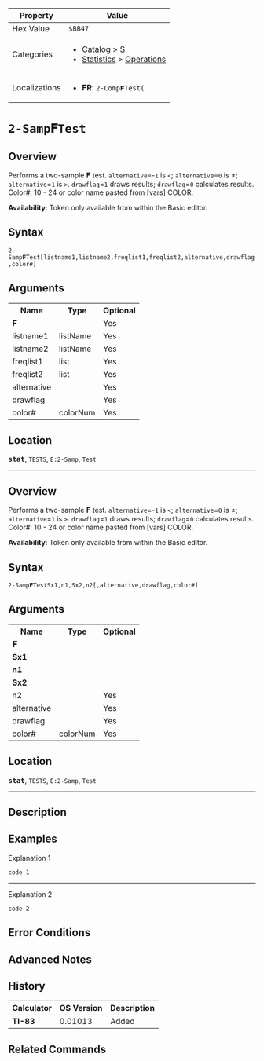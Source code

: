 | Property      | Value |
|---------------|-------|
| Hex Value     | `$BB47`|
| Categories    | <ul><li>[Catalog](<../categories/Catalog.md>) > [S](<../categories/Catalog.md#S>)</li><li>[Statistics](<../categories/Statistics.md>) > [Operations](<../categories/Statistics.md#Operations>)</li></ul> |
| Localizations | <ul><li><b>FR</b>: `2-Comp𝐅Test( `</li></ul> |

# `2-Samp𝐅Test `

## Overview
Performs a two-sample 𝐅 test. `alternative`=-`1` is `<`; `alternative`=`0` is ≠; `alternative`=`1` is `>`. `drawflag`=`1` draws results; `drawflag`=`0` calculates results.
Color#: 10 - 24 or color name pasted from [vars] COLOR.


<b>Availability</b>: Token only available from within the Basic editor.

## Syntax
`2-Samp𝐅Test[listname1,listname2,freqlist1,freqlist2,alternative,drawflag,color#]`

## Arguments
<table>
<tr><th>Name</th><th>Type</th><th>Optional</th></tr>

<tr><td>𝐅</td><td></td><td>Yes</td></tr>

<tr><td>listname1</td><td>listName</td><td>Yes</td></tr>

<tr><td>listname2</td><td>listName</td><td>Yes</td></tr>

<tr><td>freqlist1</td><td>list</td><td>Yes</td></tr>

<tr><td>freqlist2</td><td>list</td><td>Yes</td></tr>

<tr><td>alternative</td><td></td><td>Yes</td></tr>

<tr><td>drawflag</td><td></td><td>Yes</td></tr>

<tr><td>color#</td><td>colorNum</td><td>Yes</td></tr>

</table>

## Location
<tt><kbd><b>stat</b></kbd></tt>, `TESTS`, `E:2-Samp`, `Test`
<hr>

## Overview
Performs a two-sample 𝐅 test. `alternative`=-`1` is `<`; `alternative`=`0` is ≠; `alternative`=`1` is `>`. `drawflag`=`1` draws results; `drawflag`=`0` calculates results.
Color#: 10 - 24 or color name pasted from [vars] COLOR.


<b>Availability</b>: Token only available from within the Basic editor.

## Syntax
`2-Samp𝐅TestSx1,n1,Sx2,n2[,alternative,drawflag,color#]`

## Arguments
<table>
<tr><th>Name</th><th>Type</th><th>Optional</th></tr>

<tr><td><b>𝐅</b></td><td></td><td></td></tr>

<tr><td><b>Sx1</b></td><td></td><td></td></tr>

<tr><td><b>n1</b></td><td></td><td></td></tr>

<tr><td><b>Sx2</b></td><td></td><td></td></tr>

<tr><td>n2</td><td></td><td>Yes</td></tr>

<tr><td>alternative</td><td></td><td>Yes</td></tr>

<tr><td>drawflag</td><td></td><td>Yes</td></tr>

<tr><td>color#</td><td>colorNum</td><td>Yes</td></tr>

</table>

## Location
<tt><kbd><b>stat</b></kbd></tt>, `TESTS`, `E:2-Samp`, `Test`
<hr>

## Description


## Examples

Explanation 1
```ti-basic
code 1
```
---
Explanation 2
```ti-basic
code 2
```

## Error Conditions


## Advanced Notes


## History
| Calculator | OS Version | Description |
|------------|------------|-------------|
| <b>TI-83</b> | 0.01013 | Added |

## Related Commands

